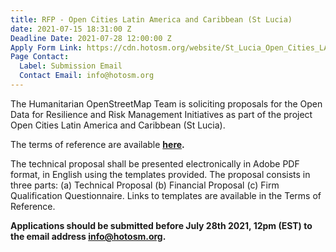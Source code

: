 ```yaml
---
title: RFP - Open Cities Latin America and Caribbean (St Lucia)
date: 2021-07-15 18:31:00 Z
Deadline Date: 2021-07-28 12:00:00 Z
Apply Form Link: https://cdn.hotosm.org/website/St_Lucia_Open_Cities_LAC-Local_Implementation_TOR.pdf
Page Contact:
  Label: Submission Email
  Contact Email: info@hotosm.org
---
```


The Humanitarian OpenStreetMap Team is soliciting proposals for the Open Data for Resilience and Risk Management Initiatives as part of the project Open Cities Latin America and Caribbean (St Lucia).

The terms of reference are available **[here](https://cdn.hotosm.org/website/St_Lucia_Open_Cities_LAC-Local_Implementation_TOR.pdf).**

The technical proposal shall be presented electronically in Adobe PDF format, in English using the templates provided.
The proposal consists in three parts: (a) Technical Proposal (b) Financial Proposal (c) Firm Qualification Questionnaire. Links to templates are available in the Terms of Reference.

**Applications should be submitted before July 28th 2021, 12pm (EST) to the email address [info@hotosm.org](info@hotosm.org).**